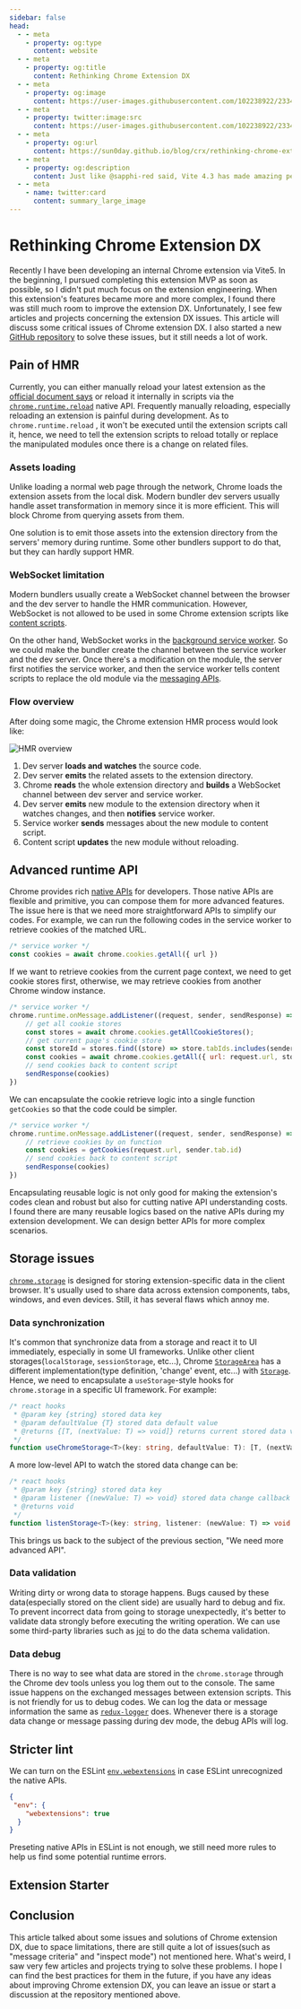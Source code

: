 ```yaml
---
sidebar: false
head:
  - - meta
    - property: og:type
      content: website
  - - meta
    - property: og:title
      content: Rethinking Chrome Extension DX
  - - meta
    - property: og:image
      content: https://user-images.githubusercontent.com/102238922/233404924-2ad437dc-ff93-40fe-b9c6-53f9197f25b9.png
  - - meta
    - property: twitter:image:src
      content: https://user-images.githubusercontent.com/102238922/233404924-2ad437dc-ff93-40fe-b9c6-53f9197f25b9.png
  - - meta
    - property: og:url
      content: https://sun0day.github.io/blog/crx/rethinking-chrome-extension-dx.html
  - - meta
    - property: og:description
      content: Just like @sapphi-red said, Vite 4.3 has made amazing performance improvements over Vite 4.2
  - - meta
    - name: twitter:card
      content: summary_large_image
---
```


# Rethinking Chrome Extension DX

Recently I have been developing an internal Chrome extension via Vite5. In the beginning, I pursued completing this extension MVP as soon as possible, so I didn't put much focus on the extension engineering. When this extension's features became more and more complex, I found there was still much room to improve the extension DX. Unfortunately, I see few articles and projects concerning the extension DX issues. This article will discuss some critical issues of Chrome extension DX. I also started a new [GitHub repository](https://github.com/sun0day/happy-chrome-extension) to solve these issues, but it still needs a lot of work.

## Pain of HMR

Currently, you can either manually reload your latest extension as the [official document says](https://developer.chrome.com/docs/extensions/get-started/tutorial/hello-world#reload) or reload it internally in scripts via the [`chrome.runtime.reload`](https://developer.chrome.com/docs/extensions/reference/api/runtime#method-reload) native API. Frequently manually reloading, especially reloading an extension is painful during development. As to `chrome.runtime.reload` , it won't be executed until the extension scripts call it, hence, we need to tell the extension scripts to reload totally or replace the manipulated modules once there is a change on related files.

### Assets loading

Unlike loading a normal web page through the network, Chrome loads the extension assets from the local disk. Modern bundler dev servers usually handle asset transformation in memory since it is more efficient. This will block Chrome from querying assets from them. 

One solution is to emit those assets into the extension directory from the servers' memory during runtime. Some other bundlers support to do that, but they can hardly support HMR.

### WebSocket limitation

Modern bundlers usually create a WebSocket channel between the browser and the dev server to handle the HMR communication. However, WebSocket is not allowed to be used in some Chrome extension scripts like [content scripts](https://developer.chrome.com/docs/extensions/reference/manifest/content-scripts). 

On the other hand, WebSocket works in the [background service worker](https://developer.chrome.com/docs/extensions/reference/manifest/background). So we could make the bundler create the channel between the service worker and the dev server. Once there's a modification on the module, the server first notifies the service worker, and then the service worker tells content scripts to replace the old module via the [messaging APIs](https://developer.chrome.com/docs/extensions/develop/concepts/messaging). 

### Flow overview

After doing some magic, the Chrome extension HMR process would look like:

![HMR overview](./crx-hmr.jpg)

1. Dev server **loads and watches** the source code.
2. Dev server **emits** the related assets to the extension directory.
3. Chrome **reads** the whole extension directory and **builds** a WebSocket channel between dev server and service worker.
4. Dev server **emits** new module to the extension directory when it watches changes, and then **notifies** service worker.
5. Service worker **sends** messages about the new module to content script.
6. Content script **updates** the new module without reloading.


## Advanced runtime API

Chrome provides rich [native APIs](https://developer.chrome.com/docs/extensions/reference/api) for developers. Those native APIs are flexible and primitive, you can compose them for more advanced features. The issue here is that we need more straightforward APIs to simplify our codes. For example, we can run the following codes in the service worker to retrieve cookies of the matched URL.

```js
/* service worker */
const cookies = await chrome.cookies.getAll({ url })
```

If we want to retrieve cookies from the current page context, we need to get cookie stores first, otherwise, we may retrieve cookies from another Chrome window instance.

```js
/* service worker */
chrome.runtime.onMessage.addListener((request, sender, sendResponse) => {
    // get all cookie stores
    const stores = await chrome.cookies.getAllCookieStores();
    // get current page's cookie store
    const storeId = stores.find((store) => store.tabIds.includes(sender.tab.id)).id;
    const cookies = await chrome.cookies.getAll({ url: request.url, storeId })
    // send cookies back to content script
    sendResponse(cookies)
})
```

We can encapsulate the cookie retrieve logic into a single function `getCookies` so that the code could be simpler.

```js
/* service worker */
chrome.runtime.onMessage.addListener((request, sender, sendResponse) => {
    // retrieve cookies by on function
    const cookies = getCookies(request.url, sender.tab.id)
    // send cookies back to content script
    sendResponse(cookies)
})
```

Encapsulating reusable logic is not only good for making the extension's codes clean and robust but also for cutting native API understanding costs. I found there are many reusable logics based on the native APIs during my extension development. We can design better APIs for more complex scenarios.


## Storage issues

[`chrome.storage`](https://developer.chrome.com/docs/extensions/reference/api/storage) is designed for storing extension-specific data in the client browser. It's usually used to share data across extension components, tabs, windows, and even devices. Still, it has several flaws which annoy me.

### Data synchronization

It's common that synchronize data from a storage and react it to UI immediately, especially in some UI frameworks. Unlike other client storages(`localStorage`, `sessionStorage`, etc...), Chrome [`StorageArea`](https://developer.chrome.com/docs/extensions/reference/api/storage#type-StorageArea) has a different implementation(type definition, 'change' event, etc...) with [`Storage`](https://developer.mozilla.org/en-US/docs/Web/API/Storage). Hence, we need to encapsulate a `useStorage`-style hooks for `chrome.storage` in a specific UI framework. For example:

```ts
/* react hooks
 * @param key {string} stored data key
 * @param defaultValue {T} stored data default value
 * @returns {[T, (nextValue: T) => void]} returns current stored data value and its setter
 */
function useChromeStorage<T>(key: string, defaultValue: T): [T, (nextValue: T) => void]
```

A more low-level API to watch the stored data change can be:

```ts
/* react hooks
 * @param key {string} stored data key
 * @param listener {(newValue: T) => void} stored data change callback
 * @returns void
 */
function listenStorage<T>(key: string, listener: (newValue: T) => void ): void
```

This brings us back to the subject of the previous section, "We need more advanced API".

### Data validation

Writing dirty or wrong data to storage happens. Bugs caused by these data(especially stored on the client side) are usually hard to debug and fix. To prevent incorrect data from going to storage unexpectedly, it's better to validate data strongly before executing the writing operation. We can use some third-party libraries such as [joi](https://www.npmjs.com/package/joi) to do the data schema validation.

### Data debug

There is no way to see what data are stored in the `chrome.storage` through the Chrome dev tools unless you log them out to the console. The same issue happens on the exchanged messages between extension scripts. This is not friendly for us to debug codes. We can log the data or message information the same as [`redux-logger`](https://www.npmjs.com/package/redux-logger) does. Whenever there is a storage data change or message passing during dev mode, the debug APIs will log.

## Stricter lint

We can turn on the ESLint [`env.webextensions`](https://eslint.org/docs/latest/use/configure/language-options) in case ESLint unrecognized the native APIs.

```json 
{
 "env": {
    "webextensions": true
  }
}
```


Preseting native APIs in ESLint is not enough, we still need more rules to help us find some potential runtime errors.

## Extension Starter

## Conclusion

This article talked about some issues and solutions of Chrome extension DX, due to space limitations, there are still quite a lot of issues(such as "message criteria" and "inspect mode") not mentioned here. What's weird, I saw very few articles and projects trying to solve these problems.  I hope I can find the best practices for them in the future, if you have any ideas about improving Chrome extension DX, you can leave an issue or start a discussion at the repository mentioned above.
